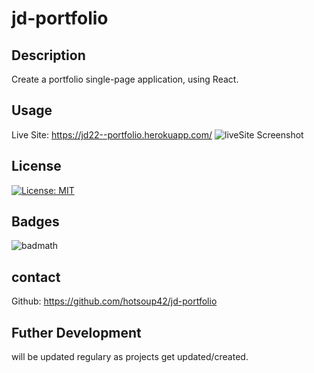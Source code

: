 # jd-portfolio

## Description

Create a portfolio single-page application, using React.




## Usage
Live Site: https://jd22--portfolio.herokuapp.com/
![liveSite Screenshot](public/assets/liveApp-screenshot.jpg)


## License

[![License: MIT](https://img.shields.io/badge/License-MIT-yellow.svg)](https://opensource.org/licenses/MIT)


## Badges
![badmath](https://img.shields.io/github/languages/top/nielsenjared/badmath)



## contact
Github: https://github.com/hotsoup42/jd-portfolio

## Futher Development
will be updated regulary as projects get updated/created.

